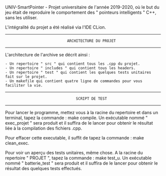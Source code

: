 UNIV-SmartPointer - Projet universitaire de l'année 2019-2020, où le but du jeu était de reproduire le comportement des " pointeurs intelligents " C++, sans les utiliser. 

L'intégralité du projet a été réalisé via l'IDE CLion. 

**********************************************************************************************
				                ARCHITECTURE DU PROJET
**********************************************************************************************

L'architecture de l'archive se décrit ainsi :

	- Un repertoire " src " qui contient tous les .cpp du projet.
	- Un repertoire " includes " qui contient tous les headers. 
	- Un repertoire " test " qui contient les quelques tests unitaires fait sur le projet. 
	- Un makefile qui contient quatre ligne de commandes pour vous faciliter la vie. 

**********************************************************************************************
					                SCRIPT DE TEST 
**********************************************************************************************

Pour lancer le programme, mettez vous à la racine du repertoire et dans un terminal, tapez la commande : make compile. 
Un exécutable nommé " exec_projet " sera produit et il suffira de le lancer pour obtenir le résultat liée à la compilation des fichiers .cpp. 

Pour effacer cette executable, il suffit de tapez la commande : make clean_exec.

Pour voir un aperçu des tests unitaires, même chose. A la racine du repertoire " PROJET ", tapez la commande : make test_u. 
Un exécutable nommé " batterie_test " sera produit et il suffira de le lancer pour obtenir le résultat des quelques tests effectués.


